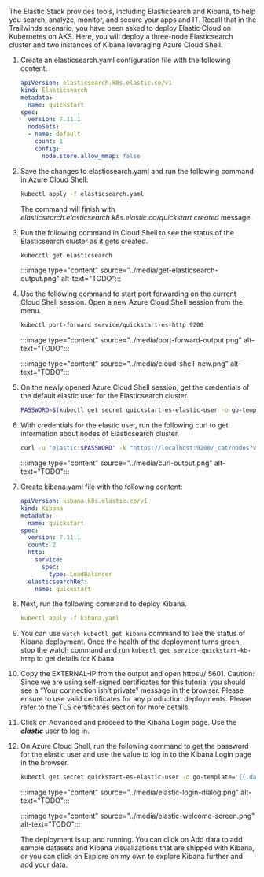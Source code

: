 The Elastic Stack provides tools, including Elasticsearch and Kibana, to help you search, analyze, monitor, and secure your apps and IT. Recall that in the Trailwinds scenario, you have been asked to deploy Elastic Cloud on Kubernetes on AKS. Here, you will deploy a three-node Elasticsearch cluster and two instances of Kibana leveraging Azure Cloud Shell.

1. Create an elasticsearch.yaml configuration file with the following content.

    ```yml
    apiVersion: elasticsearch.k8s.elastic.co/v1
    kind: Elasticsearch
    metadata:
      name: quickstart
    spec:
      version: 7.11.1
      nodeSets:
      - name: default
        count: 1
        config:
          node.store.allow_mmap: false
    ```

1. Save the changes to elasticsearch.yaml and run the following command in Azure Cloud Shell:

    ```bash
    kubectl apply -f elasticsearch.yaml
    ```

    The command will finish with *elasticsearch.elasticsearch.k8s.elastic.co/quickstart created* message.

1. Run the following command in Cloud Shell to see the status of the Elasticsearch cluster as it gets created.

    ```bash
    kubecctl get elasticsearch
    ```

    :::image type="content" source="../media/get-elasticsearch-output.png" alt-text="TODO":::

1. Use the following command to start port forwarding on the current Cloud Shell session. Open a new Azure Cloud Shell session from the menu.

    ```bash
    kubectl port-forward service/quickstart-es-http 9200
    ```

    :::image type="content" source="../media/port-forward-output.png" alt-text="TODO":::

    :::image type="content" source="../media/cloud-shell-new.png" alt-text="TODO":::

1. On the newly opened Azure Cloud Shell session, get the credentials of the default elastic user for the Elasticsearch cluster.

    ```bash
    PASSWORD=$(kubectl get secret quickstart-es-elastic-user -o go-template='{{.data.elastic | base64decode}}')    
    ```

1. With credentials for the elastic user, run the following curl to get information about nodes of Elasticsearch cluster.

    ```bash
    curl -u "elastic:$PASSWORD" -k "https://localhost:9200/_cat/nodes?v=true"
    ```

    :::image type="content" source="../media/curl-output.png" alt-text="TODO":::

1. Create kibana.yaml file with the following content:

    ```yml
    apiVersion: kibana.k8s.elastic.co/v1
    kind: Kibana
    metadata:
      name: quickstart
    spec:
      version: 7.11.1
      count: 2
      http:
        service:
          spec:
            type: LoadBalancer
      elasticsearchRef:
        name: quickstart
    ```

1. Next, run the following command to deploy Kibana.

    ```yml
    kubectl apply -f kibana.yaml    
    ```

1. You can use `watch kubectl get kibana` command to see the status of Kibana deployment. Once the health of the deployment turns green, stop the watch command and run `kubectl get service quickstart-kb-http` to get details for Kibana.

1. Copy the EXTERNAL-IP from the output and open https://<EXTERNAL-IP>:5601. Caution: Since we are using self-signed certificates for this tutorial you should see a “Your connection isn’t private” message in the browser. Please ensure to use valid certificates for any production deployments. Please refer to the TLS certificates section for more details.

1. Click on Advanced and proceed to the Kibana Login page. Use the ***elastic*** user to log in.

1. On Azure Cloud Shell, run the following command to get the password for the elastic user and use the value to log in to the Kibana Login page in the browser.

    ```bash
    kubectl get secret quickstart-es-elastic-user -o go-template='{{.data.elastic | base64decode}}'    
    ```

    :::image type="content" source="../media/elastic-login-dialog.png" alt-text="TODO":::

    :::image type="content" source="../media/elastic-welcome-screen.png" alt-text="TODO":::

    The deployment is up and running. You can click on Add data to add sample datasets and Kibana visualizations that are shipped with Kibana, or you can click on Explore on my own to explore Kibana further and add your data.
